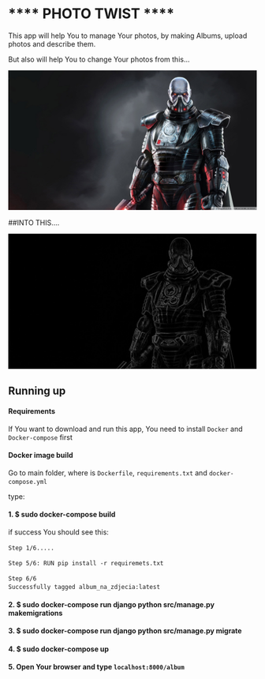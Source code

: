 <h1>
**** PHOTO TWIST ****
</h1>


This app will help You to manage Your photos, by making Albums, upload photos and describe them. 


But also will help You to change Your photos from this...

![Alt text](misc/back.jpg)



##INTO THIS....

![Alt text](misc/background.png)  



## Running up

#### Requirements

If You want to download and run this app, You need to install `Docker` and `Docker-compose` first


#### Docker image build

Go to main folder, where is `Dockerfile`, `requirements.txt` and `docker-compose.yml`

type:
#### 1. $ sudo docker-compose build

if success You should see this:

`Step 1/6.....  `
  
`Step 5/6: RUN pip install -r requiremets.txt`  

`Step 6/6`  
`Successfully tagged album_na_zdjecia:latest`

#### 2. $ sudo docker-compose run django python src/manage.py makemigrations
#### 3. $ sudo docker-compose run django python src/manage.py migrate
#### 4. $ sudo docker-compose up
#### 5. Open Your browser and type `localhost:8000/album`

        

        
        


